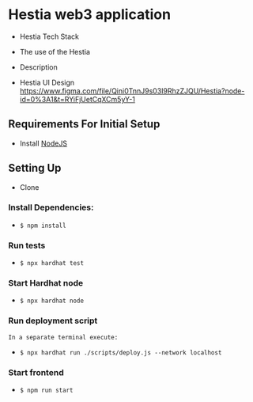 # Hestia web3 application

- Hestia Tech Stack


- The use of the Hestia 


- Description


- Hestia UI Design
 https://www.figma.com/file/Qini0TnnJ9s03I9RhzZJQU/Hestia?node-id=0%3A1&t=RYiFjUetCqXCm5yY-1


## Requirements For Initial Setup
- Install [NodeJS](https://nodejs.org/en/)

## Setting Up

-  Clone

### Install Dependencies:
- `$ npm install`

### Run tests

- `$ npx hardhat test`

### Start Hardhat node
- `$ npx hardhat node`

### Run deployment script
    In a separate terminal execute:
- `$ npx hardhat run ./scripts/deploy.js --network localhost`

### Start frontend

- `$ npm run start`


<!-- npm install -D tailwindcss postcss autoprefixer

npx tailwindcss init -p

npm install postcss@latest -->


<!-- https://tailblocks.cc/ -->

<!-- https://flowbite.com/docs -->

<!-- https://tailwind-elements.com/docs/standard/components/cards/ -->